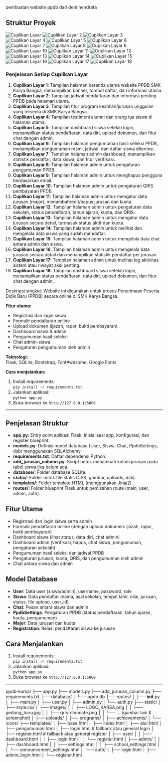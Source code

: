 pembuatan website ppdb dari deni hendrata

## Struktur Proyek

![Cuplikan Layar](static/images/Cuplikan%20layar%202025-05-22%20111917.png)
![Cuplikan Layar 2](static/images/Cuplikan%20layar%202025-05-22%20114202.png)
![Cuplikan Layar 3](static/images/Cuplikan%20layar%202025-05-22%20111957.png)
![Cuplikan Layar 4](static/images/Cuplikan%20layar%202025-05-22%20111950.png)
![Cuplikan Layar 5](static/images/Cuplikan%20layar%202025-05-22%20111940.png)
![Cuplikan Layar 6](static/images/Cuplikan%20layar%202025-05-22%20114230.png)
![Cuplikan Layar 7](static/images/Cuplikan%20layar%202025-05-22%20114239.png)
![Cuplikan Layar 8](static/images/Cuplikan%20layar%202025-05-22%20114302.png)
![Cuplikan Layar 9](static/images/Cuplikan%20layar%202025-05-22%20114310.png)
![Cuplikan Layar 10](static/images/Cuplikan%20layar%202025-05-22%20114319.png)
![Cuplikan Layar 11](static/images/Cuplikan%20layar%202025-05-22%20114328.png)
![Cuplikan Layar 12](static/images/Cuplikan%20layar%202025-05-22%20114352.png)
![Cuplikan Layar 13](static/images/Cuplikan%20layar%202025-05-22%20114406.png)
![Cuplikan Layar 14](static/images/Cuplikan%20layar%202025-05-22%20114413.png)
![Cuplikan Layar 15](static/images/Cuplikan%20layar%202025-05-22%20114423.png)
![Cuplikan Layar 16](static/images/Cuplikan%20layar%202025-05-22%20114443.png)
![Cuplikan Layar 17](static/images/Cuplikan%20layar%202025-05-22%20114454.png)
![Cuplikan Layar 18](static/images/Cuplikan%20layar%202025-05-22%20111940.png)

### Penjelasan Setiap Cuplikan Layar

1. **Cuplikan Layar 1**: Tampilan halaman beranda utama website PPDB SMK Karya Bangsa, menampilkan banner, tombol daftar, dan informasi utama.
2. **Cuplikan Layar 2**: Tampilan jadwal pendaftaran dan informasi penting PPDB pada halaman utama.
3. **Cuplikan Layar 3**: Tampilan fitur program keahlian/jurusan unggulan yang tersedia di SMK Karya Bangsa.
4. **Cuplikan Layar 4**: Tampilan testimoni alumni dan orang tua siswa di halaman utama.
5. **Cuplikan Layar 5**: Tampilan dashboard siswa setelah login, menampilkan status pendaftaran, data diri, upload dokumen, dan fitur chat dengan admin.
6. **Cuplikan Layar 6**: Tampilan halaman pengumuman hasil seleksi PPDB, menampilkan pengumuman resmi, jadwal, dan daftar siswa diterima.
7. **Cuplikan Layar 7**: Tampilan halaman admin dashboard, menampilkan statistik pendaftar, data siswa, dan fitur verifikasi.
8. **Cuplikan Layar 8**: Tampilan halaman admin untuk pengaturan pengumuman PPDB.
9. **Cuplikan Layar 9**: Tampilan halaman admin untuk menghapus pengguna berdasarkan email.
10. **Cuplikan Layar 10**: Tampilan halaman admin untuk pengaturan QRIS pembayaran PPDB.
11. **Cuplikan Layar 11**: Tampilan halaman admin untuk mengatur data jurusan (major), menambah/edit/hapus jurusan dan kuota.
12. **Cuplikan Layar 12**: Tampilan halaman admin untuk pengaturan data sekolah, status pendaftaran, tahun ajaran, kuota, dan QRIS.
13. **Cuplikan Layar 13**: Tampilan halaman admin untuk mengatur data jurusan secara detail, termasuk status aktif dan kuota.
14. **Cuplikan Layar 14**: Tampilan halaman admin untuk melihat dan mengelola data siswa yang sudah mendaftar.
15. **Cuplikan Layar 15**: Tampilan halaman admin untuk mengelola data chat antara admin dan siswa.
16. **Cuplikan Layar 16**: Tampilan halaman admin untuk mengelola data jurusan secara detail dan menampilkan statistik pendaftar per jurusan.
17. **Cuplikan Layar 17**: Tampilan halaman admin untuk melihat log aktivitas sistem atau riwayat aksi penting.
18. **Cuplikan Layar 18**: Tampilan dashboard siswa setelah login, menampilkan status pendaftaran, data diri, upload dokumen, dan fitur chat dengan admin.


Deskripsi singkat:
Website ini digunakan untuk proses Penerimaan Peserta Didik Baru (PPDB) secara online di SMK Karya Bangsa.

**Fitur utama:**
- Registrasi dan login siswa
- Formulir pendaftaran online
- Upload dokumen (ijazah, rapor, bukti pembayaran)
- Dashboard siswa & admin
- Pengumuman hasil seleksi
- Chat admin-siswa
- Pengaturan pengumuman oleh admin

**Teknologi:**  
Flask, SQLite, Bootstrap, FontAwesome, Google Fonts

**Cara menjalankan:**
1. Install requirements:  
   `pip install -r requirements.txt`
2. Jalankan aplikasi:  
   `python app.py`
3. Buka browser ke `http://127.0.0.1:5000`

---


## Penjelasan Struktur

- **app.py**: Entry point aplikasi Flask, inisialisasi app, konfigurasi, dan register blueprint.
- **models.py**: Definisi model database (User, Siswa, Chat, PpdbSettings, dsb) menggunakan SQLAlchemy.
- **requirements.txt**: Daftar dependensi Python.
- **add_jurusan_column.py**: Script untuk menambah kolom jurusan pada tabel siswa jika belum ada.
- **database/**: Folder database SQLite.
- **static/**: Folder untuk file statis (CSS, gambar, uploads, dsb).
- **templates/**: Folder template HTML (menggunakan Jinja2).
- **routes/**: Folder blueprint Flask untuk pemisahan route (main, user, admin, auth).

## Fitur Utama

- Registrasi dan login siswa serta admin
- Formulir pendaftaran online (dengan upload dokumen: ijazah, rapor, bukti pembayaran)
- Dashboard siswa (lihat status, data diri, chat admin)
- Dashboard admin (verifikasi, hapus, chat siswa, pengumuman, pengaturan sekolah)
- Pengumuman hasil seleksi dan jadwal PPDB
- Pengaturan jurusan, kuota, QRIS, dan pengumuman oleh admin
- Chat antara siswa dan admin

## Model Database

- **User**: Data user (siswa/admin), username, password, role
- **Siswa**: Data pendaftar (nama, asal sekolah, tempat lahir, nilai, jurusan, status, file upload, user_id)
- **Chat**: Pesan antara siswa dan admin
- **PpdbSettings**: Pengaturan PPDB (status pendaftaran, tahun ajaran, kuota, pengumuman)
- **Major**: Data jurusan dan kuota
- **Registration**: Relasi pendaftaran siswa ke jurusan

## Cara Menjalankan

1. Install requirements:  
   `pip install -r requirements.txt`
2. Jalankan aplikasi:  
   `python app.py`
3. Buka browser ke `http://127.0.0.1:5000`

---
ppdb-karsa/
├── app.py
├── models.py
├── add_jurusan_column.py
├── requirements.txt
├── database/
│   └── ppdb.db
├── routes/
│   ├── __init__.py
│   ├── main.py
│   ├── user.py
│   ├── admin.py
│   └── auth.py
├── static/
│   ├── style.css
│   ├── images/
│   │   ├── LOGO_KARSA.png
│   │   ├── gedung_baru.jpg
│   │   ├── qris-dinncafe.png
│   │   └── ... (gambar lain & screenshot)
│   ├── uploads/
│   ├── programs/
│   ├── achievements/
│   └── icons/
├── templates/
│   ├── base.html
│   ├── index.html
│   ├── alur.html
│   ├── pengumuman.html
│   ├── login.html          # fallback atau general login
│   ├── register.html       # fallback atau general register
│   ├── user/
│   │   ├── dashboard.html
│   │   ├── login.html
│   │   └── register.html
│   ├── admin/
│   │   ├── dashboard.html
│   │   ├── settings.html
│   │   ├── school_settings.html
│   │   └── announcement_settings.html
│   └── auth/
│       ├── login.html
│       ├── admin_login.html
│       └── register.html

